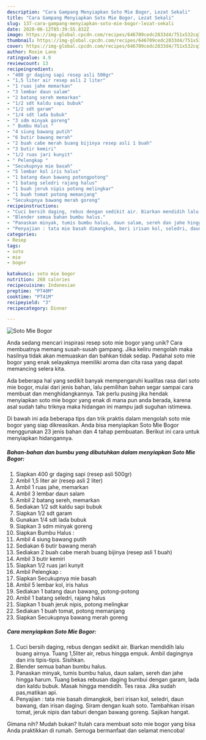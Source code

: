 ```yaml
---
description: "Cara Gampang Menyiapkan Soto Mie Bogor, Lezat Sekali"
title: "Cara Gampang Menyiapkan Soto Mie Bogor, Lezat Sekali"
slug: 137-cara-gampang-menyiapkan-soto-mie-bogor-lezat-sekali
date: 2020-06-12T05:39:55.832Z
image: https://img-global.cpcdn.com/recipes/646709cedc2833d4/751x532cq70/soto-mie-bogor-foto-resep-utama.jpg
thumbnail: https://img-global.cpcdn.com/recipes/646709cedc2833d4/751x532cq70/soto-mie-bogor-foto-resep-utama.jpg
cover: https://img-global.cpcdn.com/recipes/646709cedc2833d4/751x532cq70/soto-mie-bogor-foto-resep-utama.jpg
author: Roxie Lane
ratingvalue: 4.9
reviewcount: 13
recipeingredient:
- "400 gr daging sapi resep asli 500gr"
- "1,5 liter air resep asli 2 liter"
- "1 ruas jahe memarkan"
- "3 lembar daun salam"
- "2 batang sereh memarkan"
- "1/2 sdt kaldu sapi bubuk"
- "1/2 sdt garam"
- "1/4 sdt lada bubuk"
- "3 sdm minyak goreng"
- " Bumbu Halus "
- "4 siung bawang putih"
- "6 butir bawang merah"
- "2 buah cabe merah buang bijinya resep asli 1 buah"
- "3 butir kemiri"
- "1/2 ruas jari kunyit"
- " Pelengkap "
- "Secukupnya mie basah"
- "5 lembar kol iris halus"
- "1 batang daun bawang potongpotong"
- "1 batang seledri rajang halus"
- "1 buah jeruk nipis potong melingkar"
- "1 buah tomat potong memanjang"
- "Secukupnya bawang merah goreng"
recipeinstructions:
- "Cuci bersih daging, rebus dengan sedikit air. Biarkan mendidih lalu buang airnya. Tuang 1,5liter air, rebus hingga empuk. Ambil dagingnya dan iris tipis-tipis. Sisihkan."
- "Blender semua bahan bumbu halus."
- "Panaskan minyak, tumis bumbu halus, daun salam, sereh dan jahe hingga harum. Tuang bekas rebusan daging bumbui dengan garam, lada dan kaldu bubuk. Masak hingga mendidih. Tes rasa. Jika sudah pas,matikan api."
- "Penyajian : tata mie basah dimangkok, beri irisan kol, seledri, daun bawang, dan irisan daging. Siram dengan kuah soto. Tambahkan irisan tomat, jeruk nipis dan taburi dengan bawang goreng. Sajikan hangat."
categories:
- Resep
tags:
- soto
- mie
- bogor

katakunci: soto mie bogor 
nutrition: 268 calories
recipecuisine: Indonesian
preptime: "PT40M"
cooktime: "PT41M"
recipeyield: "3"
recipecategory: Dinner

---
```



![Soto Mie Bogor](https://img-global.cpcdn.com/recipes/646709cedc2833d4/751x532cq70/soto-mie-bogor-foto-resep-utama.jpg)

Anda sedang mencari inspirasi resep soto mie bogor yang unik? Cara membuatnya memang susah-susah gampang. Jika keliru mengolah maka hasilnya tidak akan memuaskan dan bahkan tidak sedap. Padahal soto mie bogor yang enak selayaknya memiliki aroma dan cita rasa yang dapat memancing selera kita.



Ada beberapa hal yang sedikit banyak mempengaruhi kualitas rasa dari soto mie bogor, mulai dari jenis bahan, lalu pemilihan bahan segar sampai cara membuat dan menghidangkannya. Tak perlu pusing jika hendak menyiapkan soto mie bogor yang enak di mana pun anda berada, karena asal sudah tahu triknya maka hidangan ini mampu jadi suguhan istimewa.


Di bawah ini ada beberapa tips dan trik praktis dalam mengolah soto mie bogor yang siap dikreasikan. Anda bisa menyiapkan Soto Mie Bogor menggunakan 23 jenis bahan dan 4 tahap pembuatan. Berikut ini cara untuk menyiapkan hidangannya.

<!--inarticleads1-->

##### Bahan-bahan dan bumbu yang dibutuhkan dalam menyiapkan Soto Mie Bogor:

1. Siapkan 400 gr daging sapi (resep asli 500gr)
1. Ambil 1,5 liter air (resep asli 2 liter)
1. Ambil 1 ruas jahe, memarkan
1. Ambil 3 lembar daun salam
1. Ambil 2 batang sereh, memarkan
1. Sediakan 1/2 sdt kaldu sapi bubuk
1. Siapkan 1/2 sdt garam
1. Gunakan 1/4 sdt lada bubuk
1. Siapkan 3 sdm minyak goreng
1. Siapkan  Bumbu Halus :
1. Ambil 4 siung bawang putih
1. Sediakan 6 butir bawang merah
1. Sediakan 2 buah cabe merah buang bijinya (resep asli 1 buah)
1. Ambil 3 butir kemiri
1. Siapkan 1/2 ruas jari kunyit
1. Ambil  Pelengkap :
1. Siapkan Secukupnya mie basah
1. Ambil 5 lembar kol, iris halus
1. Sediakan 1 batang daun bawang, potong-potong
1. Ambil 1 batang seledri, rajang halus
1. Siapkan 1 buah jeruk nipis, potong melingkar
1. Sediakan 1 buah tomat, potong memanjang
1. Siapkan Secukupnya bawang merah goreng




<!--inarticleads2-->

##### Cara menyiapkan Soto Mie Bogor:

1. Cuci bersih daging, rebus dengan sedikit air. Biarkan mendidih lalu buang airnya. Tuang 1,5liter air, rebus hingga empuk. Ambil dagingnya dan iris tipis-tipis. Sisihkan.
1. Blender semua bahan bumbu halus.
1. Panaskan minyak, tumis bumbu halus, daun salam, sereh dan jahe hingga harum. Tuang bekas rebusan daging bumbui dengan garam, lada dan kaldu bubuk. Masak hingga mendidih. Tes rasa. Jika sudah pas,matikan api.
1. Penyajian : tata mie basah dimangkok, beri irisan kol, seledri, daun bawang, dan irisan daging. Siram dengan kuah soto. Tambahkan irisan tomat, jeruk nipis dan taburi dengan bawang goreng. Sajikan hangat.




Gimana nih? Mudah bukan? Itulah cara membuat soto mie bogor yang bisa Anda praktikkan di rumah. Semoga bermanfaat dan selamat mencoba!
